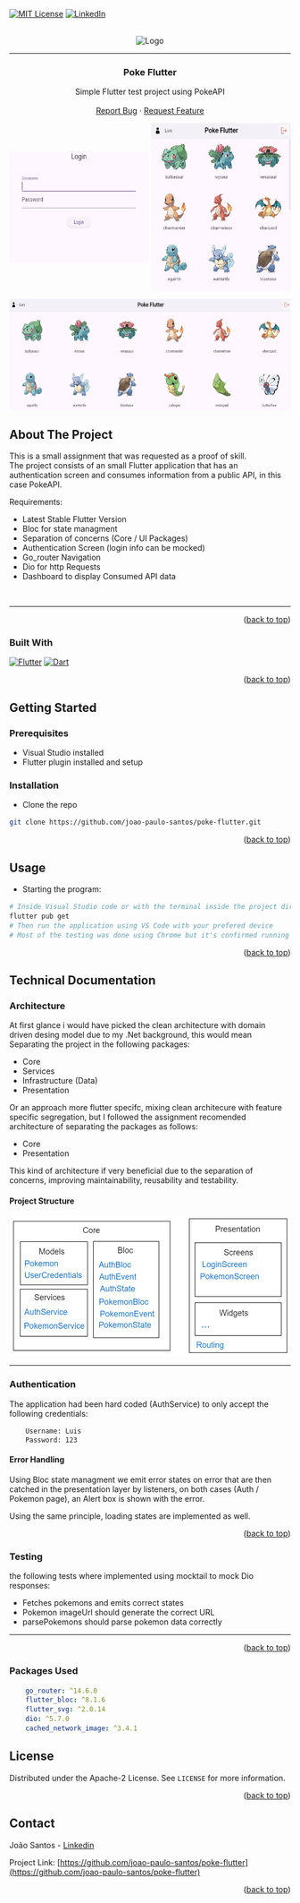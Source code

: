 

<a name="readme-top"></a>

[![MIT License][license-shield]][license-url]
[![LinkedIn][linkedin-shield]][linkedin-url]



<!-- PROJECT LOGO -->
<br />
<div align="center">
  
<img src="https://cdn0.iconfinder.com/data/icons/pokemon-go-vol-2/135/_pikachu-512.png" alt="Logo" width="80" height="80">
 

---
  <h3 align="center">Poke Flutter</h3>

  <p align="center">
    Simple Flutter test project using PokeAPI
    <br />
    <br />
    <a href="https://github.com/joao-paulo-santos/Poke-Flutter/issues">Report Bug</a>
    ·
    <a href="https://github.com/joao-paulo-santos/Poke-Flutter/issues">Request Feature</a>
  </p>
</div>

<div align="center">
    <p float="left" >
    <img src="readme-assets/login.jpg" height=200 width=250 alt="Login Screeen" style="vertical-align:middle;">
    <img src="readme-assets/pokelist.jpg" height=300 width=250 alt="Pokemon List View" style="vertical-align:middle;">
    </p>
    <img src="readme-assets/landscape.jpg" height=200 alt="Pokemon List View" style="vertical-align:middle;">
</div>



<!-- ABOUT THE PROJECT -->
## About The Project

This is a small assignment that was requested as a proof of skill.<br>
The project consists of an small Flutter application that has an authentication screen and consumes information from a public API, in this case PokeAPI.

Requirements:
- Latest Stable Flutter Version
- Bloc for state managment
- Separation of concerns (Core / UI Packages)
- Authentication Screen (login info can be mocked)
- Go_router Navigation
- Dio for http Requests
- Dashboard to display Consumed API data

</br>

---

<p align="right">(<a href="#readme-top">back to top</a>)</p>



### Built With

[![Flutter][Flutter]][Flutter-url]
[![Dart][Dart]][Dart-url]
<p align="right">(<a href="#readme-top">back to top</a>)</p>



<!-- GETTING STARTED -->
## Getting Started

### Prerequisites

- Visual Studio installed
- Flutter plugin installed and setup

### Installation

 - Clone the repo
```sh
git clone https://github.com/joao-paulo-santos/poke-flutter.git
```


<p align="right">(<a href="#readme-top">back to top</a>)</p>



<!-- USAGE EXAMPLES -->
## Usage

 - Starting the program: 
```sh
# Inside Visual Studio code or with the terminal inside the project directory:
flutter pub get
# Then run the application using VS Code with your prefered device
# Most of the testing was done using Chrome but it's confirmed running on Android
```

<p align="right">(<a href="#readme-top">back to top</a>)</p>


## Technical Documentation

### Architecture

At first glance i would have picked the clean architecture with domain driven desing model due to my .Net background, this would mean Separating the project in the following packages:

- Core
- Services
- Infrastructure (Data)
- Presentation

Or an approach more flutter specifc, mixing clean architecure with feature specific segregation, but I followed the assignment recomended architecture of separating the packages as follows:

- Core
- Presentation

This kind of architecture if very beneficial due to the separation of concerns, improving maintainability, reusability and testability.

#### Project Structure

<div align="center">
<img src="readme-assets/architecture.png" alt="Structure" width="500" height="250">
</div>

---

### Authentication

The application had been hard coded (AuthService) to only accept the following credentials:

        Username: Luis
        Password: 123

#### Error Handling

Using Bloc state managment we emit error states on error that are then catched in the presentation layer by listeners, on both cases (Auth / Pokemon page), an Alert box is shown with the error.

Using the same principle, loading states are implemented as well.

<p align="right">(<a href="#readme-top">back to top</a>)</p>

### Testing

the following tests where implemented using mocktail to mock Dio responses:

- Fetches pokemons and emits correct states
- Pokemon imageUrl should generate the correct URL
- parsePokemons should parse pokemon data correctly

---

<p align="right">(<a href="#readme-top">back to top</a>)</p>

### Packages Used
```yaml
    go_router: ^14.6.0
    flutter_bloc: ^8.1.6
    flutter_svg: ^2.0.14
    dio: ^5.7.0
    cached_network_image: ^3.4.1
```


<!-- LICENSE -->
## License

Distributed under the Apache-2 License. See `LICENSE` for more information.

<p align="right">(<a href="#readme-top">back to top</a>)</p>



<!-- CONTACT -->
## Contact

João Santos - [Linkedin](https://www.linkedin.com/in/jo%C3%A3o-santos-015a082b9/)

Project Link: [https://github.com/joao-paulo-santos/poke-flutter](https://github.com/joao-paulo-santos/poke-flutter)

<p align="right">(<a href="#readme-top">back to top</a>)</p>


[license-shield]: https://img.shields.io/pypi/l/giteo?style=for-the-badge
[license-url]: https://github.com/joao-paulo-santos/PyFolderSync/blob/master/LICENSE
[linkedin-shield]: https://img.shields.io/badge/-LinkedIn-black.svg?style=for-the-badge&logo=linkedin&colorB=555
[linkedin-url]: https://www.linkedin.com/in/jo%C3%A3o-santos-015a082b9/
[Flutter]: https://img.shields.io/badge/Flutter-02569B?logo=flutter&logoColor=fff
[Flutter-url]: https://flutter.dev/
[Dart]: https://img.shields.io/badge/Dart-%230175C2.svg?logo=dart&logoColor=white
[Dart-url]: https://dart.dev/

